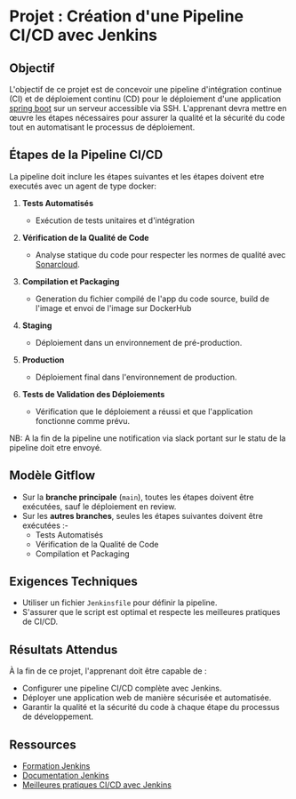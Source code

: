# Projet : Création d'une Pipeline CI/CD avec Jenkins

## Objectif
L'objectif de ce projet est de concevoir une pipeline d'intégration continue (CI) et de déploiement continu (CD) pour le déploiement d'une application [spring boot](https://github.com/eazytraining/PayMyBuddy) sur un serveur accessible via SSH. L'apprenant devra mettre en œuvre les étapes nécessaires pour assurer la qualité et la sécurité du code tout en automatisant le processus de déploiement.

## Étapes de la Pipeline CI/CD

La pipeline doit inclure les étapes suivantes et les étapes doivent etre executés avec un agent de type docker:

1. **Tests Automatisés**
   - Exécution de tests unitaires et d'intégration

2. **Vérification de la Qualité de Code**
   - Analyse statique du code pour respecter les normes de qualité avec [Sonarcloud](https://docs.sonarsource.com/sonarqube-cloud/).

3. **Compilation et Packaging**
   - Generation du fichier compilé de l'app du code source, build de l'image et envoi de l'image sur DockerHub

4. **Staging**
   - Déploiement dans un environnement de pré-production.

5. **Production**
   - Déploiement final dans l'environnement de production.

6. **Tests de Validation des Déploiements**
    - Vérification que le déploiement a réussi et que l'application fonctionne comme prévu.

NB: A la fin de la pipeline une notification via slack portant sur le statu de la pipeline doit etre envoyé.

## Modèle Gitflow

- Sur la **branche principale** (`main`), toutes les étapes doivent être exécutées, sauf le déploiement en review.
- Sur les **autres branches**, seules les étapes suivantes doivent être exécutées :-
  - Tests Automatisés
  - Vérification de la Qualité de Code
  - Compilation et Packaging


## Exigences Techniques

- Utiliser un fichier `Jenkinsfile` pour définir la pipeline.
- S'assurer que le script est optimal et respecte les meilleures pratiques de CI/CD.

## Résultats Attendus

À la fin de ce projet, l'apprenant doit être capable de :

- Configurer une pipeline CI/CD complète avec Jenkins.
- Déployer une application web de manière sécurisée et automatisée.
- Garantir la qualité et la sécurité du code à chaque étape du processus de développement.

## Ressources
- [Formation Jenkins ](https://eazytraining.fr/cours/jenkins-ci-cd-pour-devops/)
- [Documentation Jenkins](https://www.jenkins.io/doc/)
- [Meilleures pratiques CI/CD avec Jenkins](https://www.jenkins.io/doc/book/pipeline/#best-practices)
